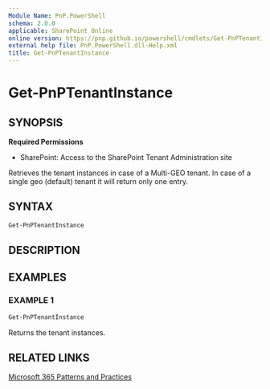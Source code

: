 ```yaml
---
Module Name: PnP.PowerShell
schema: 2.0.0
applicable: SharePoint Online
online version: https://pnp.github.io/powershell/cmdlets/Get-PnPTenantInstance.html
external help file: PnP.PowerShell.dll-Help.xml
title: Get-PnPTenantInstance
---
```

  
# Get-PnPTenantInstance

## SYNOPSIS

**Required Permissions**

* SharePoint: Access to the SharePoint Tenant Administration site

Retrieves the tenant instances in case of a Multi-GEO tenant. In case of a single geo (default) tenant it will return only one entry.

## SYNTAX

```powershell
Get-PnPTenantInstance
```

## DESCRIPTION

## EXAMPLES

### EXAMPLE 1
```powershell
Get-PnPTenantInstance
```

Returns the tenant instances.

## RELATED LINKS

[Microsoft 365 Patterns and Practices](https://aka.ms/m365pnp)



